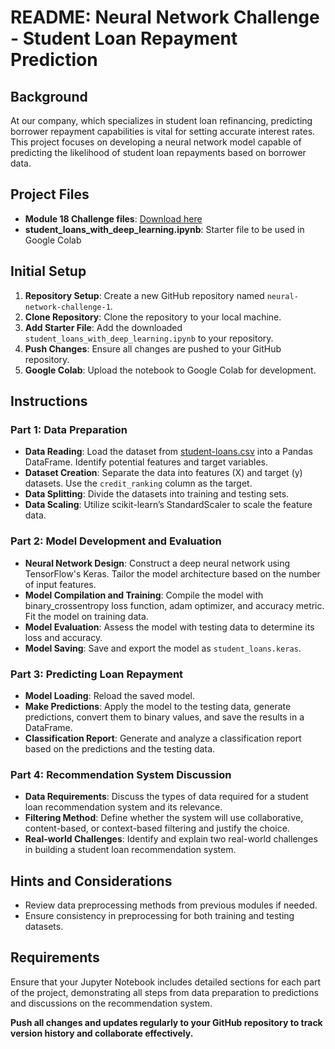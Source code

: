 # README: Neural Network Challenge - Student Loan Repayment Prediction

## Background
At our company, which specializes in student loan refinancing, predicting borrower repayment capabilities is vital for setting accurate interest rates. This project focuses on developing a neural network model capable of predicting the likelihood of student loan repayments based on borrower data.

## Project Files
- **Module 18 Challenge files**: [Download here](https://www.example.com/download)
- **student_loans_with_deep_learning.ipynb**: Starter file to be used in Google Colab

## Initial Setup
1. **Repository Setup**: Create a new GitHub repository named `neural-network-challenge-1`.
2. **Clone Repository**: Clone the repository to your local machine.
3. **Add Starter File**: Add the downloaded `student_loans_with_deep_learning.ipynb` to your repository.
4. **Push Changes**: Ensure all changes are pushed to your GitHub repository.
5. **Google Colab**: Upload the notebook to Google Colab for development.

## Instructions

### Part 1: Data Preparation
- **Data Reading**: Load the dataset from [student-loans.csv](https://static.bc-edx.com/ai/ail-v-1-0/m18/lms/datasets/student-loans.csv) into a Pandas DataFrame. Identify potential features and target variables.
- **Dataset Creation**: Separate the data into features (X) and target (y) datasets. Use the `credit_ranking` column as the target.
- **Data Splitting**: Divide the datasets into training and testing sets.
- **Data Scaling**: Utilize scikit-learn’s StandardScaler to scale the feature data.

### Part 2: Model Development and Evaluation
- **Neural Network Design**: Construct a deep neural network using TensorFlow's Keras. Tailor the model architecture based on the number of input features.
- **Model Compilation and Training**: Compile the model with binary_crossentropy loss function, adam optimizer, and accuracy metric. Fit the model on training data.
- **Model Evaluation**: Assess the model with testing data to determine its loss and accuracy.
- **Model Saving**: Save and export the model as `student_loans.keras`.

### Part 3: Predicting Loan Repayment
- **Model Loading**: Reload the saved model.
- **Make Predictions**: Apply the model to the testing data, generate predictions, convert them to binary values, and save the results in a DataFrame.
- **Classification Report**: Generate and analyze a classification report based on the predictions and the testing data.

### Part 4: Recommendation System Discussion
- **Data Requirements**: Discuss the types of data required for a student loan recommendation system and its relevance.
- **Filtering Method**: Define whether the system will use collaborative, content-based, or context-based filtering and justify the choice.
- **Real-world Challenges**: Identify and explain two real-world challenges in building a student loan recommendation system.

## Hints and Considerations
- Review data preprocessing methods from previous modules if needed.
- Ensure consistency in preprocessing for both training and testing datasets.

## Requirements
Ensure that your Jupyter Notebook includes detailed sections for each part of the project, demonstrating all steps from data preparation to predictions and discussions on the recommendation system.

**Push all changes and updates regularly to your GitHub repository to track version history and collaborate effectively.**